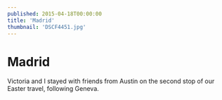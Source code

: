 ```yaml
---
published: 2015-04-18T00:00:00
title: 'Madrid'
thumbnail: 'DSCF4451.jpg'
---
```

# Madrid

Victoria and I stayed with friends from Austin on the second stop of our Easter travel, following Geneva.
